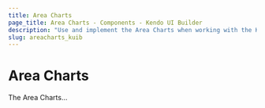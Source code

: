 ```yaml
---
title: Area Charts
page_title: Area Charts - Components - Kendo UI Builder
description: "Use and implement the Area Charts when working with the Kendo UI Builder tool for creating and managing Angular and AngularJS-based web applications."
slug: areacharts_kuib
---
```


# Area Charts

The Area Charts...

<!-- screen -->

